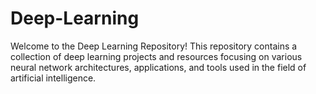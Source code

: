 # Deep-Learning
Welcome to the Deep Learning Repository! This repository contains a collection of deep learning projects and resources focusing on various neural network architectures, applications, and tools used in the field of artificial intelligence.
